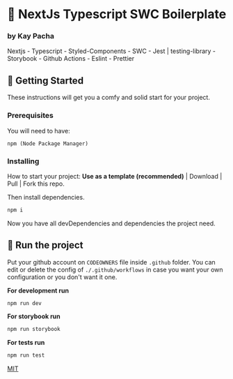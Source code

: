 # :notebook: NextJs Typescript SWC Boilerplate

### by Kay Pacha

Nextjs - Typescript - Styled-Components - SWC - Jest | testing-library - Storybook - Github Actions - Eslint - Prettier

## :tada: Getting Started

These instructions will get you a comfy and solid start for your project.

### Prerequisites

You will need to have:

```
npm (Node Package Manager)
```

### Installing

How to start your project:
**Use as a template (recommended)** | Download | Pull | Fork this repo.

Then install dependencies.

```bash
npm i
```

Now you have all devDependencies and dependencies the project need.

## :running: Run the project

Put your github account on `CODEOWNERS` file inside `.github` folder.
You can edit or delete the config of `./.github/workflows` in case you want your own configuration or you don't want it one.

**For development run**

```bash
npm run dev
```

**For storybook run**

```bash
npm run storybook
```

**For tests run**

```bash
npm run test
```

[MIT](https://github.com/kaypacha/next-typescript-template/blob/master/LICENSE)
